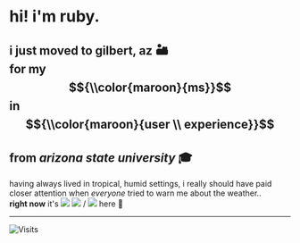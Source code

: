 # hi! i'm ruby.

## i just moved to gilbert, az 🏜️ <br> for my $${\\color{maroon}{ms}}$$ in $${\\color{maroon}{user \\ experience}}$$ <br> from *arizona state university* 🎓

having always lived in tropical, humid settings, i really should have paid closer attention when *everyone* tried to warn me about the weather.. <br>
**right now** it's <space> ![](https://wttr.in/Gilbert/format=%c) <space> ![](https://wttr.in/Gilbert.png?format=%t) / ![](https://wttr.in/Gilbert.png?format=%t&u) here 🫣


---

![Visits](https://visitor-badge.laobi.icu/badge?page_id=rubyhassan)


<!--
**rubyhassan/rubyhassan** is a ✨ _special_ ✨ repository because its `README.md` (this file) appears on your GitHub profile.

Here are some ideas to get you started:

- 🔭 I’m currently working on ...
- 🌱 I’m currently learning ...
- 👯 I’m looking to collaborate on ...
- 🤔 I’m looking for help with ...
- 💬 Ask me about ...
- 📫 How to reach me: ...
- 😄 Pronouns: ...
- ⚡ Fun fact: ...
-->
